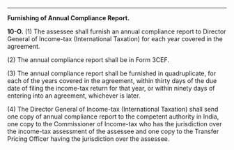 ****

**Furnishing of Annual Compliance Report.**

**10-O.** (1) The assessee shall furnish an annual compliance report to Director General of Income-tax (International Taxation) for each year covered in the agreement.

(2) The annual compliance report shall be in Form 3CEF.

(3) The annual compliance report shall be furnished in quadruplicate, for each of the years covered in the agreement, within thirty days of the due date of filing the income-tax return for that year, or within ninety days of entering into an agreement, whichever is later.

(4) The Director General of Income-tax (International Taxation) shall send one copy of annual compliance report to the competent authority in India, one copy to the Commissioner of Income-tax who has the jurisdiction over the income-tax assessment of the assessee and one copy to the Transfer Pricing Officer having the jurisdiction over the assessee.